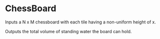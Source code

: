 ChessBoard
==========

Inputs a N x M chessboard with each tile having a non-uniform height of x.

Outputs the total volume of standing water the board can hold. 
